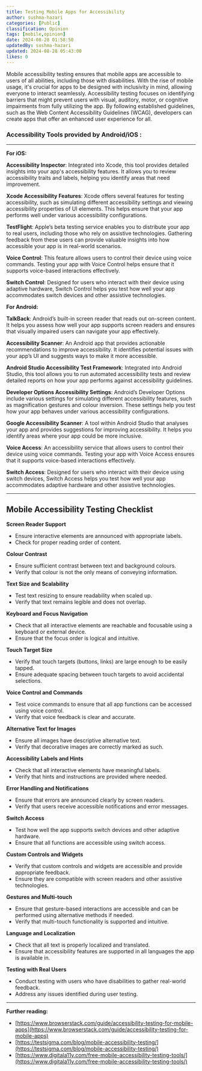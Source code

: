 ```yaml
---
title: Testing Mobile Apps for Accessibility
author: sushma-hazari
categories: [Public]
classification: Opinion
tags: [mobile,opinion]
date: 2024-08-28 01:58:50 
updatedBy: sushma-hazari
updated: 2024-08-28 05:43:00 
likes: 0
---
```


Mobile accessibility testing ensures that mobile apps are accessible to users of all abilities, including those with disabilities. With the rise of mobile usage, it's crucial for apps to be designed with inclusivity in mind, allowing everyone to interact seamlessly. Accessibility testing focuses on identifying barriers that might prevent users with visual, auditory, motor, or cognitive impairments from fully utilizing the app. By following established guidelines, such as the Web Content Accessibility Guidelines (WCAG), developers can create apps that offer an enhanced user experience for all.

### **Accessibility Tools provided by Android/iOS :**

***

**For iOS:**

**Accessibility Inspector**: Integrated into Xcode, this tool provides detailed insights into your app's accessibility features. It allows you to review accessibility traits and labels, helping you identify areas that need improvement.

**Xcode Accessibility Features**: Xcode offers several features for testing accessibility, such as simulating different accessibility settings and viewing accessibility properties of UI elements. This helps ensure that your app performs well under various accessibility configurations.

**TestFlight**: Apple’s beta testing service enables you to distribute your app to real users, including those who rely on assistive technologies. Gathering feedback from these users can provide valuable insights into how accessible your app is in real-world scenarios.

**Voice Control**: This feature allows users to control their device using voice commands. Testing your app with Voice Control helps ensure that it supports voice-based interactions effectively.

**Switch Control**: Designed for users who interact with their device using adaptive hardware, Switch Control helps you test how well your app accommodates switch devices and other assistive technologies.

**For Android:**

**TalkBack**: Android’s built-in screen reader that reads out on-screen content. It helps you assess how well your app supports screen readers and ensures that visually impaired users can navigate your app effectively.

**Accessibility Scanner**: An Android app that provides actionable recommendations to improve accessibility. It identifies potential issues with your app’s UI and suggests ways to make it more accessible.

**Android Studio Accessibility Test Framework**: Integrated into Android Studio, this tool allows you to run automated accessibility tests and review detailed reports on how your app performs against accessibility guidelines.

**Developer Options Accessibility Settings**: Android’s Developer Options include various settings for simulating different accessibility features, such as magnification gestures and colour inversion. These settings help you test how your app behaves under various accessibility configurations.

**Google Accessibility Scanner**: A tool within Android Studio that analyses your app and provides suggestions for improving accessibility. It helps you identify areas where your app could be more inclusive.

**Voice Access**: An accessibility service that allows users to control their device using voice commands. Testing your app with Voice Access ensures that it supports voice-based interactions effectively.

**Switch Access**: Designed for users who interact with their device using switch devices, Switch Access helps you test how well your app accommodates adaptive hardware and other assistive technologies.

***

## **Mobile Accessibility Testing Checklist**

**Screen Reader Support**
* Ensure interactive elements are announced with appropriate labels.
* Check for proper reading order of content.

**Colour Contrast**

* Ensure sufficient contrast between text and background colours.
* Verify that colour is not the only means of conveying information.

**Text Size and Scalability**

* Test text resizing to ensure readability when scaled up.
* Verify that text remains legible and does not overlap.

**Keyboard and Focus Navigation**

* Check that all interactive elements are reachable and focusable using a keyboard or external device.
* Ensure that the focus order is logical and intuitive.

**Touch Target Size**

* Verify that touch targets (buttons, links) are large enough to be easily tapped.
* Ensure adequate spacing between touch targets to avoid accidental selections.

**Voice Control and Commands**

* Test voice commands to ensure that all app functions can be accessed using voice control.
* Verify that voice feedback is clear and accurate.

**Alternative Text for Images**

* Ensure all images have descriptive alternative text.
* Verify that decorative images are correctly marked as such.

**Accessibility Labels and Hints**

* Check that all interactive elements have meaningful labels.
* Verify that hints and instructions are provided where needed.

**Error Handling and Notifications**

* Ensure that errors are announced clearly by screen readers.
* Verify that users receive accessible notifications and error messages.

**Switch Access**

* Test how well the app supports switch devices and other adaptive hardware.
* Ensure that all functions are accessible using switch access.

**Custom Controls and Widgets**

* Verify that custom controls and widgets are accessible and provide appropriate feedback.
* Ensure they are compatible with screen readers and other assistive technologies.

**Gestures and Multi-touch**

* Ensure that gesture-based interactions are accessible and can be performed using alternative methods if needed.
* Verify that multi-touch functionality is supported and intuitive.

**Language and Localization**

* Check that all text is properly localized and translated.
* Ensure that accessibility features are supported in all languages the app is available in.

**Testing with Real Users**

* Conduct testing with users who have disabilities to gather real-world feedback.
* Address any issues identified during user testing.

***

**Further reading:**

* [https://www.browserstack.com/guide/accessibility-testing-for-mobile-apps](https://www.browserstack.com/guide/accessibility-testing-for-mobile-apps)
* [https://testsigma.com/blog/mobile-accessibility-testing/](https://testsigma.com/blog/mobile-accessibility-testing/)
* [https://www.digitala11y.com/free-mobile-accessibility-testing-tools/](https://www.digitala11y.com/free-mobile-accessibility-testing-tools/)